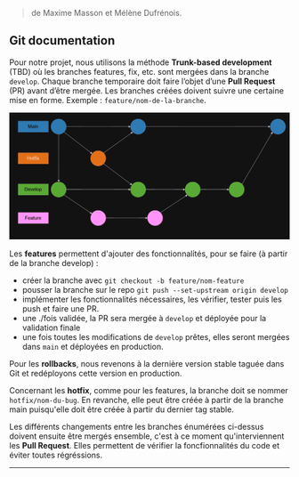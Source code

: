 > de Maxime Masson et Mélène Dufrénois.

## Git documentation

Pour notre projet, nous utilisons la méthode **Trunk-based development** (TBD) où les branches features, fix, etc. sont mergées dans la branche `develop`. Chaque branche temporaire doit faire l’objet d’une **Pull Request** (PR) avant d’être mergée. Les branches créées doivent suivre une certaine mise en forme. Exemple :  `feature/nom-de-la-branche`.

![TBD](gitflow.png "Flow Git TBD")

Les **features** permettent d'ajouter des fonctionnalités, pour se faire (à partir de la branche develop) : 
- créer la branche avec `git checkout -b feature/nom-feature`
- pousser la branche sur le repo `git push --set-upstream origin develop`
- implémenter les fonctionnalités nécessaires, les vérifier, tester puis les push et faire une PR.
- une ./fois validée, la PR sera mergée à `develop` et déployée pour la validation finale
- une fois toutes les modifications de `develop` prêtes, elles seront mergées dans `main` et déployées en production.

Pour les **rollbacks**, nous revenons à la dernière version stable taguée dans Git et redéployons cette version en production.

Concernant les **hotfix**, comme pour les features, la branche doit se nommer `hotfix/nom-du-bug`. En revanche, elle peut être créée à partir de la branche main puisqu'elle doit être créée à partir du dernier tag stable.

Les différents changements entre les branches énumérées ci-dessus doivent ensuite être mergés ensemble, c'est à ce moment qu'interviennent les **Pull Request**.
Elles permettent de vérifier la foncfionnalités du code et éviter toutes régréssions.

---
